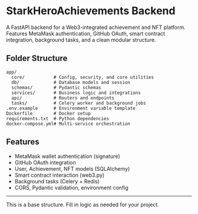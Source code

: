 # StarkHeroAchievements Backend

A FastAPI backend for a Web3-integrated achievement and NFT platform. Features MetaMask authentication, GitHub OAuth, smart contract integration, background tasks, and a clean modular structure.

## Folder Structure

```
app/
  core/           # Config, security, and core utilities
  db/             # Database models and session
  schemas/        # Pydantic schemas
  services/       # Business logic and integrations
  api/            # Routers and endpoints
  tasks/          # Celery worker and background jobs
.env.example      # Environment variable template
Dockerfile        # Docker setup
requirements.txt  # Python dependencies
docker-compose.yml# Multi-service orchestration
```

## Features
- MetaMask wallet authentication (signature)
- GitHub OAuth integration
- User, Achievement, NFT models (SQLAlchemy)
- Smart contract interaction (web3.py)
- Background tasks (Celery + Redis)
- CORS, Pydantic validation, environment config

---

This is a base structure. Fill in logic as needed for your project. 